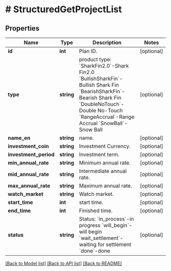 # # StructuredGetProjectList

## Properties

Name | Type | Description | Notes
------------ | ------------- | ------------- | -------------
**id** | **int** | Plan ID. | [optional] 
**type** | **string** | product type:   &#x60;SharkFin2.0&#x60;-Shark Fin2.0  &#x60;BullishSharkFin&#x60;-Bullish Shark Fin  &#x60;BearishSharkFin&#x60;-Bearish Shark Fin &#x60;DoubleNoTouch&#x60;-Double No-Touch &#x60;RangeAccrual&#x60;-Range Accrual &#x60;SnowBall&#x60;-Snow Ball | [optional] 
**name_en** | **string** | name. | [optional] 
**investment_coin** | **string** | Investment Currency. | [optional] 
**investment_period** | **string** | Investment term. | [optional] 
**min_annual_rate** | **string** | Minimum annual rate. | [optional] 
**mid_annual_rate** | **string** | Intermediate annual rate. | [optional] 
**max_annual_rate** | **string** | Maximum annual rate. | [optional] 
**watch_market** | **string** | Watch market. | [optional] 
**start_time** | **int** | start time. | [optional] 
**end_time** | **int** | Finished time. | [optional] 
**status** | **string** | Status:   &#x60;in_process&#x60;-in progress  &#x60;will_begin&#x60;-will begin  &#x60;wait_settlement&#x60;-waiting for settlement  &#x60;done&#x60;-done | [optional] 

[[Back to Model list]](../../README.md#documentation-for-models) [[Back to API list]](../../README.md#documentation-for-api-endpoints) [[Back to README]](../../README.md)
